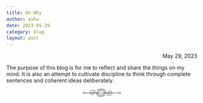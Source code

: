 ```yaml
---
title: On Why
author: ashu
date: 2023-05-29
category: blog
layout: post
---
```

<div class="date" style="text-align: right;">May 29, 2023</div>

The purpose of this blog is for me to reflect and share the things on my mind. It is also an attempt to cultivate discipline to think through complete sentences and coherent ideas deliberately.

<div style="display: flex; justify-content: center;">
  <img src="/assets/images/230617-page-ending-flourish.png" alt="image" style="max-width: 100px;">
</div>